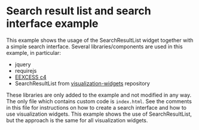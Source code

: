 # Search result list and search interface example

This example shows the usage of the SearchResultList widget together with a simple search interface. Several libraries/components are used in this example, in particular:
* jquery
* requirejs
* [EEXCESS c4](https://github.com/EEXCESS/c4)
* SearchResultList from [visualization-widgets](https://github.com/EEXCESS/visualization-widgets) repository

These libraries are only added to the example and not modified in any way. The only file which contains custom code is `index.html`. See the comments in this file for instructions on how to create a search interface and how to use visualization widgets. This example shows the use of SearchResultList, but the approach is the same for all visualization widgets.
